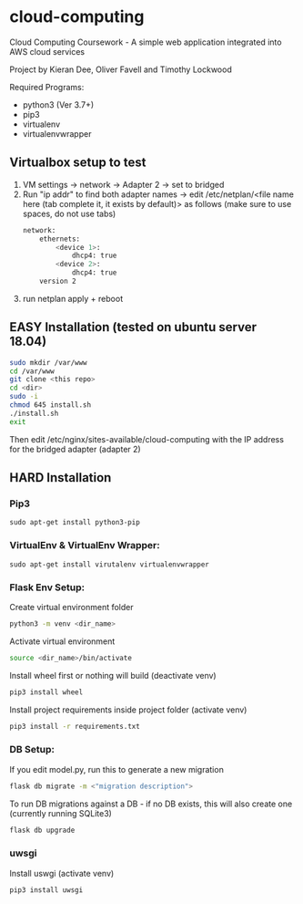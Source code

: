 # cloud-computing
Cloud Computing Coursework - A simple web application integrated into AWS cloud services

Project by Kieran Dee, Oliver Favell and Timothy Lockwood

Required Programs:
- python3 (Ver 3.7+)
- pip3
- virtualenv
- virtualenvwrapper

## Virtualbox setup to test
1. VM settings -> network -> Adapter 2 -> set to bridged
2. Run "ip addr" to find both adapter names -> edit /etc/netplan/<file name here (tab complete it, it exists by default)> as follows (make sure to use spaces, do not use tabs)
    ```bash
    network:
        ethernets:
            <device 1>:
                dhcp4: true
            <device 2>:
                dhcp4: true
        version 2
    ```
3. run netplan apply + reboot

## EASY Installation (tested on ubuntu server 18.04)

```bash
sudo mkdir /var/www
cd /var/www
git clone <this repo>
cd <dir>
sudo -i
chmod 645 install.sh
./install.sh
exit
```

Then edit /etc/nginx/sites-available/cloud-computing with the IP address for the bridged adapter (adapter 2)

## HARD Installation
### Pip3
```
sudo apt-get install python3-pip
```
### VirtualEnv & VirtualEnv Wrapper:
```
sudo apt-get install virutalenv virtualenvwrapper
```

### Flask Env Setup:
Create virtual environment folder
```bash
python3 -m venv <dir_name>
```

Activate virtual environment
```bash
source <dir_name>/bin/activate
```

Install wheel first or nothing will build (deactivate venv)
```bash
pip3 install wheel
```

Install project requirements inside project folder (activate venv)
```bash
pip3 install -r requirements.txt
```

### DB Setup:
If you edit model.py, run this to generate a new migration
```bash
flask db migrate -m <"migration description">
```

To run DB migrations against a DB - if no DB exists, this will also create one (currently running SQLite3)
```bash
flask db upgrade
```

### uwsgi
Install uswgi (activate venv)
```bash
pip3 install uwsgi
```
